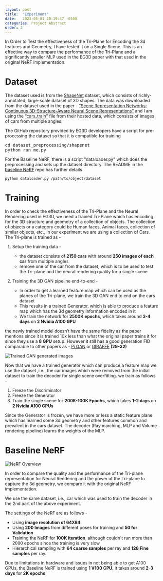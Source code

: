 ```yaml
---
layout: post
title:  "Experiment"
date:   2023-05-01 20:19:47 -0500
categories: Project Abstract
order: 3
---
```


In Order to Test the effectiveness of the Tri-Plane for Encoding the 3d features and Geometry, I have tested it on a Single Scene. This is an effective way to compare the performance of the Tri-Plane and a significantly smaller MLP used in the EG3D paper with that used in the original NeRF implementation.

# Dataset

The dataset used is from the [ShapeNet](https://shapenet.org/) dataset, which consists of richly-annotated, large-scale dataset of 3D shapes. The data was downloaded from the dataset used in the paper - [“Scene Representation Networks: Continuous 3D-Structure-Aware Neural Scene Representations”](https://www.vincentsitzmann.com/srns/) and I am using the [“cars_train”](https://drive.google.com/file/d/1bThUNtIHx4xEQyffVBSf82ABDDh2HlFn/view?usp=share_link) file from their hosted data, which consists of images of cars from multiple angles.

The GitHub repository provided by EG3D developers have a script for pre-processing the dataset so that it is compatible for training

<pre>
cd dataset_preprocessing/shapenet 
python run_me.py 
</pre>

For the Baseline NeRF, there is a script "dataloader.py" which does the preprocessing and sets up the dataset directory. The README in the [baseline NeRF](https://github.com/abucturab/NeRF_641_project) repo has further details

```python dataloader.py /path/to/object/dataset```

# Training

In order to check the effectiveness of the Tri-Plane and the Neural Rendering used in EG3D, we need a trained Tri-Plane which has encoding for the 3D structure and geometry of a collection of objects. The collection of objects or a category could be Human faces, Animal faces, collection of similar objects, etc., In our experiment we are using a collection of Cars. The Tri-plane is trained as -

1. Setup the training data -
    - the dataset consists of **2150 cars** with around **250 images of each car** from multiple angles
    - remove one of the car from the dataset, which is to be used to test the Tri-plane and the neural rendering quality for a single scene

2. Training the 3D GAN pipeline end-to-end -
    - In order to get a learned feature map which can be used as the planes of the Tri-plane, we train the 3D GAN end to end on the cars dataset
    - This results in a trained Generator, which is able to produce a feature map which has the 3d geometry information encoded in it
    - We train the network for **2500K epochs**, which takes around **3-4 days** on **2 Nvidia A100 GPU**

the newly trained model doesn’t have the same fidelity as the paper mentions since it is trained 10x less than what the original paper trains it for since they use a **8 GPU** setup. However it still has a good generation FID comparable to other papers as - [Pi GAN](https://marcoamonteiro.github.io/pi-GAN-website/) or [GIRAFFE](https://m-niemeyer.github.io/project-pages/giraffe/index.html) **(29-32)**

![Trained GAN generated images](https://abucturab.github.io/CSCE641_Project/images/trained-gan.png "Trained GAN generated images")

Now that we have a trained generator which can produce a feature map we use the dataset ,i.e., the car images which were removed from the initial dataset to train the decoder for single scene overfitting. we train as follows -

1. Freeze the Discriminator 
2. Freeze the Generator
3. Train the single scene for **200K-100K Epochs**, which takes **1-2 days** on **2 Nvidia A100 GPUs**

Since the Generator is frozen, we have more or less a static feature plane which has learned some 3d geometry and other features common and prevalent in the cars dataset. The decoder (Ray marching, MLP and Volume rendering pipeline) learns the weights of the MLP.

# Baseline NeRF

![NeRF Overview](https://abucturab.github.io/CSCE641_Project/images/NeRF-overview.png "NeRF Overview")

In order to compare the quality and the performance of the Tri-plane representation for Neural Rendering and the power of the Tri-plane to capture the 3d geometry, we compare it with the original NeRF implementation.

We use the same dataset, i.e., car which was used to train the decoder in the 2nd part of the above experiment. 

The settings of the NeRF are as follows -

- Using **image resolution of 64X64**
- Using **200 Images** from different poses for training and **50 for Validation**
- Training the NeRF for **100K iteration**, although couldn't run more than 2000 epochs since the training is very slow
- Hierarchical sampling with **64 coarse samples** per ray and **128 Fine samples** per ray.

Due to limitations in hardware and issues in not being able to get A100 GPUs, the Baseline NeRF is trained using **1 V100 GPU**. It takes around **2-3 days** for **2K epochs**

